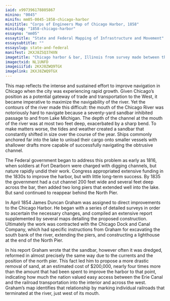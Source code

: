 ```yaml
---
iaid: x997396178805867
minino: "0045"
minifn: mm05-0045-1858-chicago-harbor
minititle: "Corps of Engineers Map of Chicago Harbor, 1858"
minislug: "1858-chicago-harbor"
essayno: "mm05"
essaytitle: "State and Federal Mapping of Infrastructure and Movement"
essaysubtitle: ""
essayslug: state-and-federal
manifest: 2KXJ8ZSQ37HXN
imagetitle: "Chicago harbor & bar, Illinois from survey made between the 17th of August & the 2nd of September 1858"
imagectxid: NL1UNFD
imageiiifid: 2KXJ8ZWQ9TGX
imagelink: 2KXJ8ZWQ9TGX
---
```


This map reflects the intense and sustained effort to improve navigation in Chicago when the city was experiencing rapid growth. Given Chicago’s position as a potential gateway of trade and transportation to the West, it became imperative to maximize the navigability of the river. Yet the contours of the river made this difficult: the mouth of the Chicago River was notoriously hard to navigate because a seventy-yard sandbar inhibited passage to and from Lake Michigan. The depth of the channel at the mouth of the river was at most two feet deep, exacerbated by a sharp bend. To make matters worse, the tides and weather created a sandbar that constantly shifted in size over the course of the year. Ships commonly anchored far into the lake to unload their cargo onto smaller vessels with shallower drafts more capable of successfully navigating the obtrusive channel.

The Federal government began to address this problem as early as 1816, when soldiers at Fort Dearborn were charged with digging channels, but nature rapidly undid their work. Congress appropriated extensive funding in the 1830s to improve the harbor, but with little long-term success. By 1835 the government had a cut channel 200 feet wide and several feet deep across the bar, then added two long piers that extended well into the lake. But sand continued to reappear behind the North Pier.

In April 1854 James Duncan Graham was assigned to direct improvements to the Chicago Harbor. He began with a series of detailed surveys in order to ascertain the necessary changes, and compiled an extensive report supplemented by several maps detailing the proposed construction. Ultimately the work was contracted with the Chicago Dock and Canal Company, which had specific instructions from Graham for excavating the south bank of the river, extending the piers, and constructing a lighthouse at the end of the North Pier.

In his report Graham wrote that the sandbar, however often it was dredged, reformed in almost precisely the same way due to the currents and the position of the north pier. This fact led him to propose a more drastic removal of sand, at an estimated cost of $200,000, nearly four times more than the amount that had been spent to improve the harbor to that point, indicating how much the nation valued easy access between the Erie Canal and the railroad transportation into the interior and across the west. Graham’s map identifies that relationship by marking individual railroads that terminated at the river, just west of its mouth.
